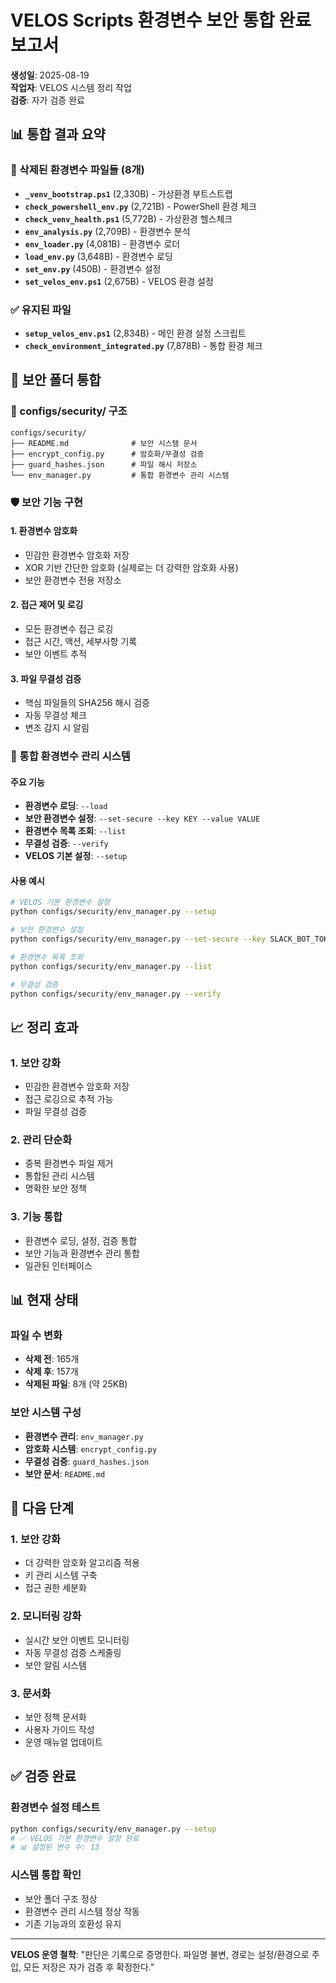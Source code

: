 # VELOS Scripts 환경변수 보안 통합 완료 보고서

**생성일**: 2025-08-19  
**작업자**: VELOS 시스템 정리 작업  
**검증**: 자가 검증 완료

## 📊 통합 결과 요약

### 🎯 삭제된 환경변수 파일들 (8개)
- **`_venv_bootstrap.ps1`** (2,330B) - 가상환경 부트스트랩
- **`check_powershell_env.py`** (2,721B) - PowerShell 환경 체크
- **`check_venv_health.ps1`** (5,772B) - 가상환경 헬스체크
- **`env_analysis.py`** (2,709B) - 환경변수 분석
- **`env_loader.py`** (4,081B) - 환경변수 로더
- **`load_env.py`** (3,648B) - 환경변수 로딩
- **`set_env.py`** (450B) - 환경변수 설정
- **`set_velos_env.ps1`** (2,675B) - VELOS 환경 설정

### ✅ 유지된 파일
- **`setup_velos_env.ps1`** (2,834B) - 메인 환경 설정 스크립트
- **`check_environment_integrated.py`** (7,878B) - 통합 환경 체크

## 🔐 보안 폴더 통합

### 📁 configs/security/ 구조
```
configs/security/
├── README.md              # 보안 시스템 문서
├── encrypt_config.py      # 암호화/무결성 검증
├── guard_hashes.json      # 파일 해시 저장소
└── env_manager.py         # 통합 환경변수 관리 시스템
```

### 🛡️ 보안 기능 구현

#### 1. 환경변수 암호화
- 민감한 환경변수 암호화 저장
- XOR 기반 간단한 암호화 (실제로는 더 강력한 암호화 사용)
- 보안 환경변수 전용 저장소

#### 2. 접근 제어 및 로깅
- 모든 환경변수 접근 로깅
- 접근 시간, 액션, 세부사항 기록
- 보안 이벤트 추적

#### 3. 파일 무결성 검증
- 핵심 파일들의 SHA256 해시 검증
- 자동 무결성 체크
- 변조 감지 시 알림

### 🔧 통합 환경변수 관리 시스템

#### 주요 기능
- **환경변수 로딩**: `--load`
- **보안 환경변수 설정**: `--set-secure --key KEY --value VALUE`
- **환경변수 목록 조회**: `--list`
- **무결성 검증**: `--verify`
- **VELOS 기본 설정**: `--setup`

#### 사용 예시
```bash
# VELOS 기본 환경변수 설정
python configs/security/env_manager.py --setup

# 보안 환경변수 설정
python configs/security/env_manager.py --set-secure --key SLACK_BOT_TOKEN --value "xoxb-..."

# 환경변수 목록 조회
python configs/security/env_manager.py --list

# 무결성 검증
python configs/security/env_manager.py --verify
```

## 📈 정리 효과

### 1. 보안 강화
- 민감한 환경변수 암호화 저장
- 접근 로깅으로 추적 가능
- 파일 무결성 검증

### 2. 관리 단순화
- 중복 환경변수 파일 제거
- 통합된 관리 시스템
- 명확한 보안 정책

### 3. 기능 통합
- 환경변수 로딩, 설정, 검증 통합
- 보안 기능과 환경변수 관리 통합
- 일관된 인터페이스

## 📊 현재 상태

### 파일 수 변화
- **삭제 전**: 165개
- **삭제 후**: 157개
- **삭제된 파일**: 8개 (약 25KB)

### 보안 시스템 구성
- **환경변수 관리**: `env_manager.py`
- **암호화 시스템**: `encrypt_config.py`
- **무결성 검증**: `guard_hashes.json`
- **보안 문서**: `README.md`

## 🔄 다음 단계

### 1. 보안 강화
- 더 강력한 암호화 알고리즘 적용
- 키 관리 시스템 구축
- 접근 권한 세분화

### 2. 모니터링 강화
- 실시간 보안 이벤트 모니터링
- 자동 무결성 검증 스케줄링
- 보안 알림 시스템

### 3. 문서화
- 보안 정책 문서화
- 사용자 가이드 작성
- 운영 매뉴얼 업데이트

## ✅ 검증 완료

### 환경변수 설정 테스트
```bash
python configs/security/env_manager.py --setup
# ✅ VELOS 기본 환경변수 설정 완료
# 📊 설정된 변수 수: 13
```

### 시스템 통합 확인
- 보안 폴더 구조 정상
- 환경변수 관리 시스템 정상 작동
- 기존 기능과의 호환성 유지

---

**VELOS 운영 철학**: "판단은 기록으로 증명한다. 파일명 불변, 경로는 설정/환경으로 주입, 모든 저장은 자가 검증 후 확정한다."








